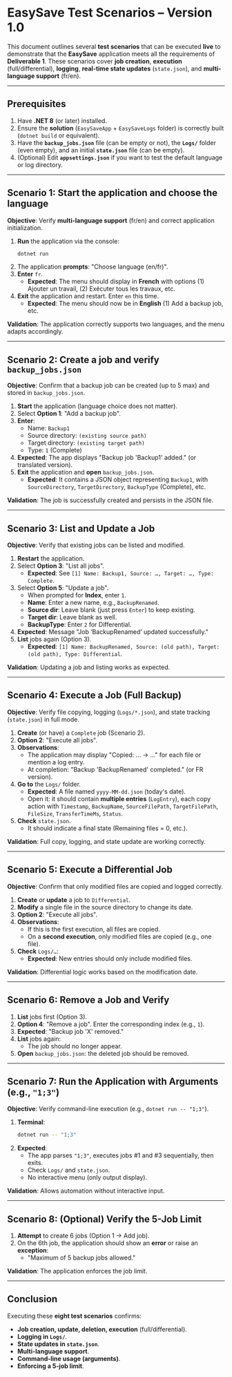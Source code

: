 # EasySave Test Scenarios – Version 1.0

This document outlines several **test scenarios** that can be executed **live** to demonstrate that the **EasySave** application meets all the requirements of **Deliverable 1**. These scenarios cover **job creation**, **execution** (full/differential), **logging**, **real-time state updates** (`state.json`), and **multi-language support** (fr/en).

---

## **Prerequisites**

1. Have **.NET 8** (or later) installed.  
2. Ensure the **solution** (`EasySaveApp` + `EasySaveLogs` folder) is correctly built (`dotnet build` or equivalent).  
3. Have the **`backup_jobs.json`** file (can be empty or not), the **`Logs/`** folder (even empty), and an initial **`state.json`** file (can be empty).  
4. (Optional) Edit **`appsettings.json`** if you want to test the default language or log directory.

---

## **Scenario 1: Start the application and choose the language**

**Objective**: Verify **multi-language support** (fr/en) and correct application initialization.

1. **Run** the application via the console:
   ```bash
   dotnet run
   ```
2. The application **prompts**: "Choose language (en/fr)".  
3. **Enter** `fr`.  
   - **Expected**: The menu should display in **French** with options (1) Ajouter un travail, (2) Exécuter tous les travaux, etc.  
4. **Exit** the application and restart. Enter `en` this time.  
   - **Expected**: The menu should now be in **English** (1) Add a backup job, etc.

**Validation**: The application correctly supports two languages, and the menu adapts accordingly.

---

## **Scenario 2: Create a job and verify `backup_jobs.json`**

**Objective**: Confirm that a backup job can be created (up to 5 max) and stored in `backup_jobs.json`.

1. **Start** the application (language choice does not matter).  
2. Select **Option 1**: "Add a backup job".  
3. **Enter**:  
   - Name: `Backup1`  
   - Source directory: `(existing source path)`  
   - Target directory: `(existing target path)`  
   - Type: `1` (Complete)  
4. **Expected**: The app displays "Backup job 'Backup1' added." (or translated version).  
5. **Exit** the application and **open** `backup_jobs.json`.  
   - **Expected**: It contains a JSON object representing `Backup1`, with `SourceDirectory`, `TargetDirectory`, `BackupType` (Complete), etc.

**Validation**: The job is successfully created and persists in the JSON file.

---

## **Scenario 3: List and Update a Job**

**Objective**: Verify that existing jobs can be listed and modified.

1. **Restart** the application.  
2. Select **Option 3**: "List all jobs".  
   - **Expected**: See `[1] Name: Backup1, Source: …, Target: …, Type: Complete`.  
3. Select **Option 5**: "Update a job".  
   - When prompted for **Index**, enter `1`.  
   - **Name**: Enter a new name, e.g., `BackupRenamed`.  
   - **Source dir**: Leave blank (just press `Enter`) to keep existing.  
   - **Target dir**: Leave blank as well.  
   - **BackupType**: Enter `2` for Differential.  
4. **Expected**: Message "Job ‘BackupRenamed’ updated successfully."  
5. **List** jobs again (Option 3).  
   - **Expected**: `[1] Name: BackupRenamed, Source: (old path), Target: (old path), Type: Differential`.

**Validation**: Updating a job and listing works as expected.

---

## **Scenario 4: Execute a Job (Full Backup)**

**Objective**: Verify file copying, logging (`Logs/*.json`), and state tracking (`state.json`) in full mode.

1. **Create** (or have) a `Complete` job (Scenario 2).  
2. **Option 2**: "Execute all jobs".  
3. **Observations**:
   - The application may display "Copied: … -> …" for each file or mention a log entry.  
   - At completion: "Backup 'BackupRenamed' completed." (or FR version).  
4. **Go to** the `Logs/` folder.  
   - **Expected**: A file named `yyyy-MM-dd.json` (today's date).  
   - Open it: it should contain **multiple entries** (`LogEntry`), each copy action with `Timestamp`, `BackupName`, `SourceFilePath`, `TargetFilePath`, `FileSize`, `TransferTimeMs`, `Status`.  
5. **Check** `state.json`.  
   - It should indicate a final state (Remaining files = 0, etc.).

**Validation**: Full copy, logging, and state update are working correctly.

---

## **Scenario 5: Execute a Differential Job**

**Objective**: Confirm that only modified files are copied and logged correctly.

1. **Create** or **update** a job to `Differential`.  
2. **Modify** a single file in the source directory to change its date.  
3. **Option 2**: "Execute all jobs".  
4. **Observations**:
   - If this is the first execution, all files are copied.  
   - On a **second execution**, only modified files are copied (e.g., one file).  
5. **Check** `Logs/…`:  
   - **Expected**: New entries should only include modified files.

**Validation**: Differential logic works based on the modification date.

---

## **Scenario 6: Remove a Job and Verify**

1. **List** jobs first (Option 3).  
2. **Option 4**: "Remove a job". Enter the corresponding index (e.g., `1`).  
3. **Expected**: "Backup job 'X' removed."  
4. **List** jobs again:
   - The job should no longer appear.  
5. **Open** `backup_jobs.json`: the deleted job should be removed.

---

## **Scenario 7: Run the Application with Arguments** (e.g., `"1;3"`)

**Objective**: Verify command-line execution (e.g., `dotnet run -- "1;3"`).

1. **Terminal**:
   ```bash
   dotnet run -- "1;3"
   ```
2. **Expected**:
   - The app parses `"1;3"`, executes jobs #1 and #3 sequentially, then exits.  
   - Check `Logs/` and `state.json`.  
   - No interactive menu (only output display).

**Validation**: Allows automation without interactive input.

---

## **Scenario 8: (Optional) Verify the 5-Job Limit**

1. **Attempt** to create 6 jobs (Option 1 → Add job).  
2. On the 6th job, the application should show an **error** or raise an **exception**:
   - "Maximum of 5 backup jobs allowed."  

**Validation**: The application enforces the job limit.

---

## **Conclusion**

Executing these **eight test scenarios** confirms:

- **Job creation, update, deletion, execution** (full/differential).
- **Logging in `Logs/`**.
- **State updates in `state.json`**.
- **Multi-language support**.
- **Command-line usage (arguments)**.
- **Enforcing a 5-job limit**.

